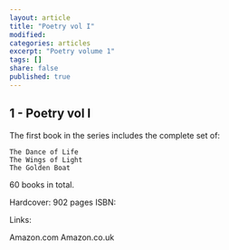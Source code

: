 ```yaml
---
layout: article
title: "Poetry vol I"
modified:
categories: articles
excerpt: "Poetry volume 1"
tags: []
share: false
published: true
---
```


## 1 - Poetry vol I

The first book in the series includes the complete set of:

    The Dance of Life
    The Wings of Light
    The Golden Boat

60 books in total.

Hardcover: 902 pages
ISBN: 

Links:

Amazon.com
Amazon.co.uk

